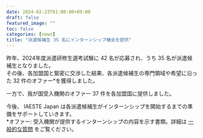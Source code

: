 ```yaml
---
date: 2024-02-23T01:00:00+09:00
draft: false
featured_image: ""
toc: false
categories: [news]
title: "派遣候補生 35 名にインターンシップ機会を提供"
---
```


昨年、2024年度派遣研修生選考試験に 42 名が応募され、うち 35 名が派遣候補生となりました。<br>
その後、各加盟国と緊密に交渉した結果、各派遣候補生の専門領域や希望に沿った 32 件のオファー*を獲得しました。

一方で、我が国受入機関のオファー 37 件を各加盟国に提供しました。

今後、 IAESTE Japan は各派遣候補生がインターンシップを開始するまでの準備をサポートしていきます。<br>
*オファー: 受入機関が提供するインターンシップの内容を示す書類。詳細は [一般的な質問](../faqs/general-questions.md) をご覧ください。

